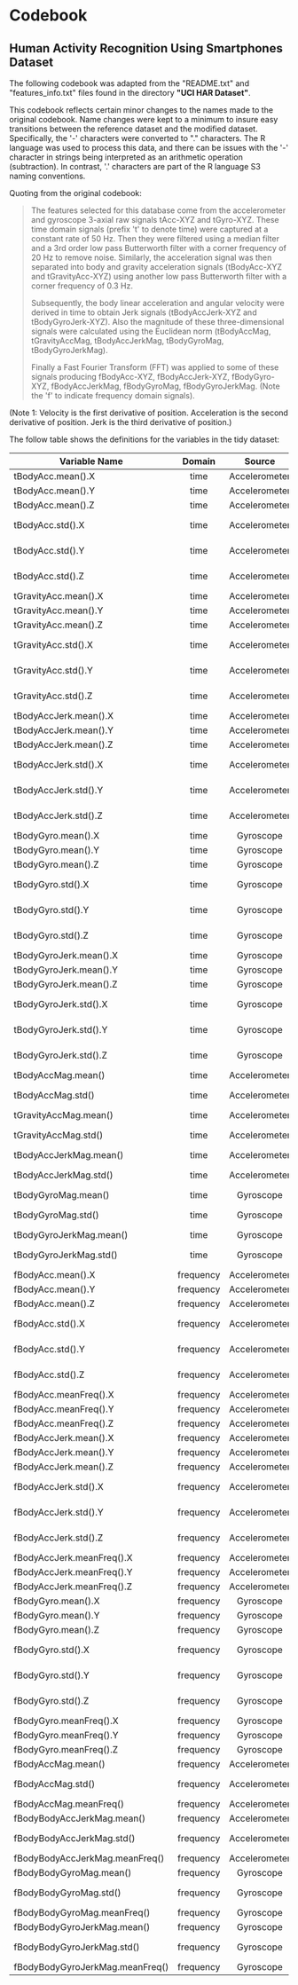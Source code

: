 Codebook
========

Human Activity Recognition Using Smartphones Dataset
----------------------------------------------------

The following codebook was adapted from the "README.txt" and "features_info.txt" files found in the directory **"UCI HAR Dataset"**.

This codebook reflects certain minor changes to the names made to the original codebook.  Name changes were kept to a minimum to insure easy transitions between the reference dataset and the modified dataset.  Specifically, the '-' characters were converted to "." characters.  The R language was used to process this data, and there can be issues with the '-' character in strings being interpreted as an arithmetic operation (subtraction).  In contrast, '.' characters are part of the R language S3 naming conventions.

Quoting from the original codebook:

> The features selected for this database come from the accelerometer and gyroscope 3-axial raw signals tAcc-XYZ and tGyro-XYZ. These time domain signals (prefix 't' to denote time) were captured at a constant rate of 50 Hz. Then they were filtered using a median filter and a 3rd order low pass Butterworth filter with a corner frequency of 20 Hz to remove noise. Similarly, the acceleration signal was then separated into body and gravity acceleration signals (tBodyAcc-XYZ and tGravityAcc-XYZ) using another low pass Butterworth filter with a corner frequency of 0.3 Hz.
>
> Subsequently, the body linear acceleration and angular velocity were derived in time to obtain Jerk signals (tBodyAccJerk-XYZ and tBodyGyroJerk-XYZ). Also the magnitude of these three-dimensional signals were calculated using the Euclidean norm (tBodyAccMag, tGravityAccMag, tBodyAccJerkMag, tBodyGyroMag, tBodyGyroJerkMag).
>
> Finally a Fast Fourier Transform (FFT) was applied to some of these signals producing fBodyAcc-XYZ, fBodyAccJerk-XYZ, fBodyGyro-XYZ, fBodyAccJerkMag, fBodyGyroMag, fBodyGyroJerkMag. (Note the 'f' to indicate frequency domain signals).

(Note 1: Velocity is the first derivative of position.
         Acceleration is the second derivative of position.
         Jerk is the third derivative of position.)

The follow table shows the definitions for the variables in the tidy dataset:

| Variable Name                   |   Domain  |     Source    |   Signal   | Derivative |      quantity      | Component |
|---------------------------------|:---------:|:-------------:|:----------:|:----------:|:------------------:|:---------:|
| tBodyAcc.mean().X               |    time   | Accelerometer |    Body    |   second   |        mean        |     X     |
| tBodyAcc.mean().Y               |    time   | Accelerometer |    Body    |   second   |        mean        |     Y     |
| tBodyAcc.mean().Z               |    time   | Accelerometer |    Body    |   second   |        mean        |     Z     |
| tBodyAcc.std().X                |    time   | Accelerometer |    Body    |   second   | standard deviation |     X     |
| tBodyAcc.std().Y                |    time   | Accelerometer |    Body    |   second   | standard deviation |     Y     |
| tBodyAcc.std().Z                |    time   | Accelerometer |    Body    |   second   | standard deviation |     Z     |
| tGravityAcc.mean().X            |    time   | Accelerometer |   Gravity  |   second   |        mean        |     X     |
| tGravityAcc.mean().Y            |    time   | Accelerometer |   Gravity  |   second   |        mean        |     Y     |
| tGravityAcc.mean().Z            |    time   | Accelerometer |   Gravity  |   second   |        mean        |     Z     |
| tGravityAcc.std().X             |    time   | Accelerometer |   Gravity  |   second   | standard deviation |     X     |
| tGravityAcc.std().Y             |    time   | Accelerometer |   Gravity  |   second   | standard deviation |     Y     |
| tGravityAcc.std().Z             |    time   | Accelerometer |   Gravity  |   second   | standard deviation |     Z     |
| tBodyAccJerk.mean().X           |    time   | Accelerometer |     Body   |    third   |        mean        |     X     |
| tBodyAccJerk.mean().Y           |    time   | Accelerometer |     Body   |    third   |        mean        |     Y     |
| tBodyAccJerk.mean().Z           |    time   | Accelerometer |     Body   |    third   |        mean        |     Z     |
| tBodyAccJerk.std().X            |    time   | Accelerometer |     Body   |    third   | standard deviation |     X     |
| tBodyAccJerk.std().Y            |    time   | Accelerometer |     Body   |    third   | standard deviation |     Y     |
| tBodyAccJerk.std().Z            |    time   | Accelerometer |     Body   |    third   | standard deviation |     Z     |
| tBodyGyro.mean().X              |    time   |   Gyroscope   |     Body   |   second   |        mean        |     X     |
| tBodyGyro.mean().Y              |    time   |   Gyroscope   |     Body   |   second   |        mean        |     Y     |
| tBodyGyro.mean().Z              |    time   |   Gyroscope   |     Body   |   second   |        mean        |     Z     |
| tBodyGyro.std().X               |    time   |   Gyroscope   |     Body   |   second   | standard deviation |     X     |
| tBodyGyro.std().Y               |    time   |   Gyroscope   |     Body   |   second   | standard deviation |     Y     |
| tBodyGyro.std().Z               |    time   |   Gyroscope   |     Body   |   second   | standard deviation |     Z     |
| tBodyGyroJerk.mean().X          |    time   |   Gyroscope   |     Body   |    third   |        mean        |     X     |
| tBodyGyroJerk.mean().Y          |    time   |   Gyroscope   |     Body   |    third   |        mean        |     Y     |
| tBodyGyroJerk.mean().Z          |    time   |   Gyroscope   |     Body   |    third   |        mean        |     Z     |
| tBodyGyroJerk.std().X           |    time   |   Gyroscope   |     Body   |    third   | standard deviation |     X     |
| tBodyGyroJerk.std().Y           |    time   |   Gyroscope   |     Body   |    third   | standard deviation |     Y     |
| tBodyGyroJerk.std().Z           |    time   |   Gyroscope   |     Body   |    third   | standard deviation |     Z     |
| tBodyAccMag.mean()              |    time   | Accelerometer |     Body   |   second   |        mean        | magnitude |
| tBodyAccMag.std()               |    time   | Accelerometer |     Body   |   second   | standard deviation | magnitude |
| tGravityAccMag.mean()           |    time   | Accelerometer |    Gravity |   second   |        mean        | magnitude |
| tGravityAccMag.std()            |    time   | Accelerometer |    Gravity |   second   | standard deviation | magnitude |
| tBodyAccJerkMag.mean()          |    time   | Accelerometer |     Body   |    third   |        mean        | magnitude |
| tBodyAccJerkMag.std()           |    time   | Accelerometer |     Body   |    third   | standard deviation | magnitude |
| tBodyGyroMag.mean()             |    time   |   Gyroscope   |     Body   |   second   |        mean        | magnitude |
| tBodyGyroMag.std()              |    time   |   Gyroscope   |     Body   |   second   | standard deviation | magnitude |
| tBodyGyroJerkMag.mean()         |    time   |   Gyroscope   |     Body   |    third   |        mean        | magnitude |
| tBodyGyroJerkMag.std()          |    time   |   Gyroscope   |     Body   |    third   | standard deviation | magnitude |
| fBodyAcc.mean().X               | frequency | Accelerometer |     Body   |   second   |        mean        |     X     |
| fBodyAcc.mean().Y               | frequency | Accelerometer |     Body   |   second   |        mean        |     Y     |
| fBodyAcc.mean().Z               | frequency | Accelerometer |     Body   |   second   |        mean        |     Z     |
| fBodyAcc.std().X                | frequency | Accelerometer |     Body   |   second   | standard deviation |     X     |
| fBodyAcc.std().Y                | frequency | Accelerometer |     Body   |   second   | standard deviation |     Y     |
| fBodyAcc.std().Z                | frequency | Accelerometer |     Body   |   second   | standard deviation |     Z     |
| fBodyAcc.meanFreq().X           | frequency | Accelerometer |     Body   |   second   |        mean        |     X     |
| fBodyAcc.meanFreq().Y           | frequency | Accelerometer |     Body   |   second   |        mean        |     Y     |
| fBodyAcc.meanFreq().Z           | frequency | Accelerometer |     Body   |   second   |        mean        |     Z     |
| fBodyAccJerk.mean().X           | frequency | Accelerometer |     Body   |    third   |        mean        |     X     |
| fBodyAccJerk.mean().Y           | frequency | Accelerometer |     Body   |    third   |        mean        |     Y     |
| fBodyAccJerk.mean().Z           | frequency | Accelerometer |     Body   |    third   |        mean        |     Z     |
| fBodyAccJerk.std().X            | frequency | Accelerometer |     Body   |    third   | standard deviation |     X     |
| fBodyAccJerk.std().Y            | frequency | Accelerometer |     Body   |    third   | standard deviation |     Y     |
| fBodyAccJerk.std().Z            | frequency | Accelerometer |     Body   |    third   | standard deviation |     Z     |
| fBodyAccJerk.meanFreq().X       | frequency | Accelerometer |     Body   |    third   |        mean        |     X     |
| fBodyAccJerk.meanFreq().Y       | frequency | Accelerometer |     Body   |    third   |        mean        |     Y     |
| fBodyAccJerk.meanFreq().Z       | frequency | Accelerometer |     Body   |    third   |        mean        |     Z     |
| fBodyGyro.mean().X              | frequency |   Gyroscope   |     Body   |   second   |        mean        |     X     |
| fBodyGyro.mean().Y              | frequency |   Gyroscope   |     Body   |   second   |        mean        |     Y     |
| fBodyGyro.mean().Z              | frequency |   Gyroscope   |     Body   |   second   |        mean        |     Z     |
| fBodyGyro.std().X               | frequency |   Gyroscope   |     Body   |   second   | standard deviation |     X     |
| fBodyGyro.std().Y               | frequency |   Gyroscope   |     Body   |   second   | standard deviation |     Y     |
| fBodyGyro.std().Z               | frequency |   Gyroscope   |     Body   |   second   | standard deviation |     Z     |
| fBodyGyro.meanFreq().X          | frequency |   Gyroscope   |     Body   |   second   |        mean        |     X     |
| fBodyGyro.meanFreq().Y          | frequency |   Gyroscope   |     Body   |   second   |        mean        |     Y     |
| fBodyGyro.meanFreq().Z          | frequency |   Gyroscope   |     Body   |   second   |        mean        |     Z     |
| fBodyAccMag.mean()              | frequency | Accelerometer |     Body   |   second   |        mean        | magnitude |
| fBodyAccMag.std()               | frequency | Accelerometer |     Body   |   second   | standard deviation | magnitude |
| fBodyAccMag.meanFreq()          | frequency | Accelerometer |     Body   |   second   |        mean        | magnitude |
| fBodyBodyAccJerkMag.mean()      | frequency | Accelerometer |     Body   |    third   |        mean        | magnitude |
| fBodyBodyAccJerkMag.std()       | frequency | Accelerometer |     Body   |    third   | standard deviation | magnitude |
| fBodyBodyAccJerkMag.meanFreq()  | frequency | Accelerometer |     Body   |    third   |        mean        | magnitude |
| fBodyBodyGyroMag.mean()         | frequency |   Gyroscope   |     Body   |   second   |        mean        | magnitude |
| fBodyBodyGyroMag.std()          | frequency |   Gyroscope   |     Body   |   second   | standard deviation | magnitude |
| fBodyBodyGyroMag.meanFreq()     | frequency |   Gyroscope   |     Body   |   second   |        mean        | magnitude |
| fBodyBodyGyroJerkMag.mean()     | frequency |   Gyroscope   |     Body   |    third   |        mean        | magnitude |
| fBodyBodyGyroJerkMag.std()      | frequency |   Gyroscope   |     Body   |    third   | standard deviation | magnitude |
| fBodyBodyGyroJerkMag.meanFreq() | frequency |   Gyroscope   |     Body   |    third   |        mean        | magnitude |

